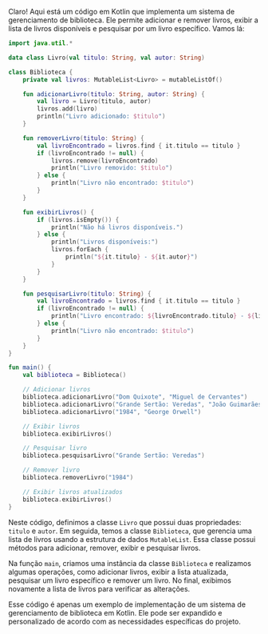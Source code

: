 Claro! Aqui está um código em Kotlin que implementa um sistema de gerenciamento de biblioteca. Ele permite adicionar e remover livros, exibir a lista de livros disponíveis e pesquisar por um livro específico. Vamos lá:

```kotlin
import java.util.*

data class Livro(val titulo: String, val autor: String)

class Biblioteca {
    private val livros: MutableList<Livro> = mutableListOf()

    fun adicionarLivro(titulo: String, autor: String) {
        val livro = Livro(titulo, autor)
        livros.add(livro)
        println("Livro adicionado: $titulo")
    }

    fun removerLivro(titulo: String) {
        val livroEncontrado = livros.find { it.titulo == titulo }
        if (livroEncontrado != null) {
            livros.remove(livroEncontrado)
            println("Livro removido: $titulo")
        } else {
            println("Livro não encontrado: $titulo")
        }
    }

    fun exibirLivros() {
        if (livros.isEmpty()) {
            println("Não há livros disponíveis.")
        } else {
            println("Livros disponíveis:")
            livros.forEach {
                println("${it.titulo} - ${it.autor}")
            }
        }
    }

    fun pesquisarLivro(titulo: String) {
        val livroEncontrado = livros.find { it.titulo == titulo }
        if (livroEncontrado != null) {
            println("Livro encontrado: ${livroEncontrado.titulo} - ${livroEncontrado.autor}")
        } else {
            println("Livro não encontrado: $titulo")
        }
    }
}

fun main() {
    val biblioteca = Biblioteca()

    // Adicionar livros
    biblioteca.adicionarLivro("Dom Quixote", "Miguel de Cervantes")
    biblioteca.adicionarLivro("Grande Sertão: Veredas", "João Guimarães Rosa")
    biblioteca.adicionarLivro("1984", "George Orwell")

    // Exibir livros
    biblioteca.exibirLivros()

    // Pesquisar livro
    biblioteca.pesquisarLivro("Grande Sertão: Veredas")

    // Remover livro
    biblioteca.removerLivro("1984")

    // Exibir livros atualizados
    biblioteca.exibirLivros()
}
```

Neste código, definimos a classe `Livro` que possui duas propriedades: `titulo` e `autor`. Em seguida, temos a classe `Biblioteca`, que gerencia uma lista de livros usando a estrutura de dados `MutableList`. Essa classe possui métodos para adicionar, remover, exibir e pesquisar livros.

Na função `main`, criamos uma instância da classe `Biblioteca` e realizamos algumas operações, como adicionar livros, exibir a lista atualizada, pesquisar um livro específico e remover um livro. No final, exibimos novamente a lista de livros para verificar as alterações.

Esse código é apenas um exemplo de implementação de um sistema de gerenciamento de biblioteca em Kotlin. Ele pode ser expandido e personalizado de acordo com as necessidades específicas do projeto.